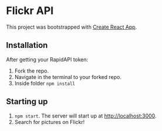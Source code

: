 # Flickr API

This project was bootstrapped with [Create React App](https://github.com/facebook/create-react-app).

## Installation

After getting your RapidAPI token:
1. Fork the repo.
2. Navigate in the terminal to your forked repo.
3. Inside folder `npm install`

## Starting up
1.  `npm start`. The server will start up at [http://localhost:3000](http://localhost:3000).
2. Search for pictures on Flickr!